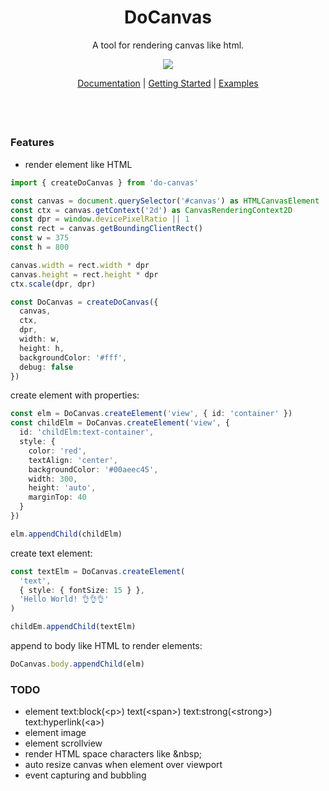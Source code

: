 <h1 align="center">
DoCanvas
</h1>
<p align="center">
A tool for rendering canvas like html.
<p>
<p align="center">
  <a href="https://www.npmjs.com/package/do-canvas"><img src="https://img.shields.io/npm/v/do-canvas?color=729B1B&label="></a>
<p>

<p align="center">
 <a href="https://github.com/BowiEgo/XCanvas/blob/main/README.md">Documentation</a> | <a href="https://github.com/BowiEgo/XCanvas/blob/main/README.md">Getting Started</a> | <a href="https://github.com/BowiEgo/XCanvas/tree/main/example">Examples</a>
</p>

<h4 align="center">

</h4>
<br>
<br>

### Features

- render element like HTML

```ts
import { createDoCanvas } from 'do-canvas'

const canvas = document.querySelector('#canvas') as HTMLCanvasElement
const ctx = canvas.getContext('2d') as CanvasRenderingContext2D
const dpr = window.devicePixelRatio || 1
const rect = canvas.getBoundingClientRect()
const w = 375
const h = 800

canvas.width = rect.width * dpr
canvas.height = rect.height * dpr
ctx.scale(dpr, dpr)

const DoCanvas = createDoCanvas({
  canvas,
  ctx,
  dpr,
  width: w,
  height: h,
  backgroundColor: '#fff',
  debug: false
})
```

create element with properties:

```ts
const elm = DoCanvas.createElement('view', { id: 'container' })
const childElm = DoCanvas.createElement('view', {
  id: 'childElm:text-container',
  style: {
    color: 'red',
    textAlign: 'center',
    backgroundColor: '#00aeec45',
    width: 300,
    height: 'auto',
    marginTop: 40
  }
})

elm.appendChild(childElm)
```

create text element:

```ts
const textElm = DoCanvas.createElement(
  'text',
  { style: { fontSize: 15 } },
  'Hello World! 👌👌👌'
)

childEm.appendChild(textElm)
```

append to body like HTML to render elements:

```ts
DoCanvas.body.appendChild(elm)
```

### TODO

- element text:block(\<p>) text(\<span>) text:strong(\<strong>) text:hyperlink(\<a>)
- element image
- element scrollview
- render HTML space characters like \&nbsp;
- auto resize canvas when element over viewport
- event capturing and bubbling
